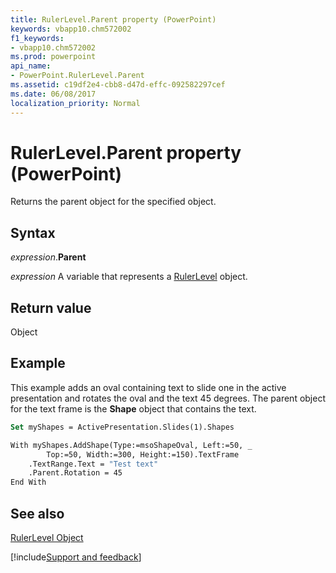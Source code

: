 ```yaml
---
title: RulerLevel.Parent property (PowerPoint)
keywords: vbapp10.chm572002
f1_keywords:
- vbapp10.chm572002
ms.prod: powerpoint
api_name:
- PowerPoint.RulerLevel.Parent
ms.assetid: c19df2e4-cbb8-d47d-effc-092582297cef
ms.date: 06/08/2017
localization_priority: Normal
---
```



# RulerLevel.Parent property (PowerPoint)

Returns the parent object for the specified object.


## Syntax

_expression_.**Parent**

_expression_ A variable that represents a [RulerLevel](PowerPoint.RulerLevel.md) object.


## Return value

Object


## Example

This example adds an oval containing text to slide one in the active presentation and rotates the oval and the text 45 degrees. The parent object for the text frame is the  **Shape** object that contains the text.


```vb
Set myShapes = ActivePresentation.Slides(1).Shapes

With myShapes.AddShape(Type:=msoShapeOval, Left:=50, _
        Top:=50, Width:=300, Height:=150).TextFrame
    .TextRange.Text = "Test text"
    .Parent.Rotation = 45
End With
```


## See also


[RulerLevel Object](PowerPoint.RulerLevel.md)

[!include[Support and feedback](~/includes/feedback-boilerplate.md)]